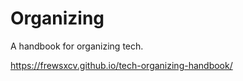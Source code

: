# Organizing

A handbook for organizing tech.

<https://frewsxcv.github.io/tech-organizing-handbook/>
